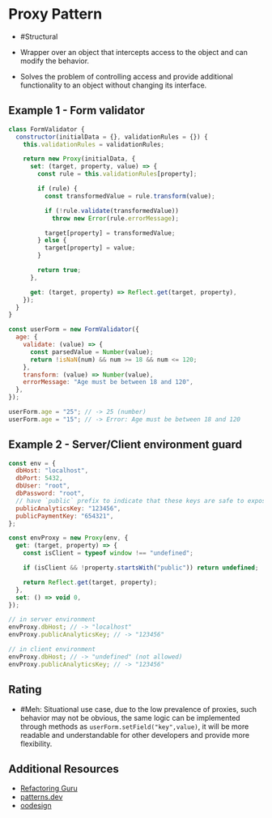 # Proxy Pattern

- #Structural

- Wrapper over an object that intercepts access to the object and can modify the behavior.

- Solves the problem of controlling access and provide additional functionality to an object without changing its interface.

## Example 1 - Form validator

```javascript
class FormValidator {
  constructor(initialData = {}, validationRules = {}) {
    this.validationRules = validationRules;

    return new Proxy(initialData, {
      set: (target, property, value) => {
        const rule = this.validationRules[property];

        if (rule) {
          const transformedValue = rule.transform(value);

          if (!rule.validate(transformedValue))
            throw new Error(rule.errorMessage);

          target[property] = transformedValue;
        } else {
          target[property] = value;
        }

        return true;
      },

      get: (target, property) => Reflect.get(target, property),
    });
  }
}

const userForm = new FormValidator({
  age: {
    validate: (value) => {
      const parsedValue = Number(value);
      return !isNaN(num) && num >= 18 && num <= 120;
    },
    transform: (value) => Number(value),
    errorMessage: "Age must be between 18 and 120",
  },
});

userForm.age = "25"; // -> 25 (number)
userForm.age = "15"; // -> Error: Age must be between 18 and 120
```

## Example 2 - Server/Client environment guard

```javascript
const env = {
  dbHost: "localhost",
  dbPort: 5432,
  dbUser: "root",
  dbPassword: "root",
  // have `public` prefix to indicate that these keys are safe to expose
  publicAnalyticsKey: "123456",
  publicPaymentKey: "654321",
};

const envProxy = new Proxy(env, {
  get: (target, property) => {
    const isClient = typeof window !== "undefined";

    if (isClient && !property.startsWith("public")) return undefined;

    return Reflect.get(target, property);
  },
  set: () => void 0,
});

// in server environment
envProxy.dbHost; // -> "localhost"
envProxy.publicAnalyticsKey; // -> "123456"

// in client environment
envProxy.dbHost; // -> "undefined" (not allowed)
envProxy.publicAnalyticsKey; // -> "123456"
```

## Rating

- #Meh: Situational use case, due to the low prevalence of proxies, such behavior may not be obvious, the same logic can be implemented through methods as `userForm.setField("key",value)`, it will be more readable and understandable for other developers and provide more flexibility.

## Additional Resources

- [Refactoring Guru](https://refactoring.guru/design-patterns/proxy)
- [patterns.dev](https://www.patterns.dev/vanilla/proxy-pattern)
- [oodesign](https://www.oodesign.com/proxy-pattern)
